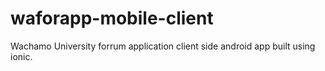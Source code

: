 # waforapp-mobile-client
Wachamo University forrum application client side android app built using ionic.
